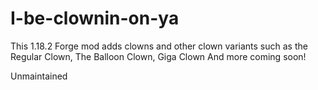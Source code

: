 # I-be-clownin-on-ya
This 1.18.2 Forge  mod adds clowns and other clown variants such as the Regular Clown, The Balloon Clown, Giga Clown And more coming soon!


Unmaintained
